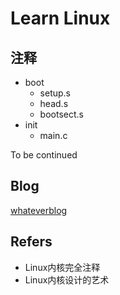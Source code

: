 Learn Linux
======

## 注释
+ boot
    + setup.s
    + head.s
    + bootsect.s
+ init
    + main.c


To be continued

## Blog

[whateverblog](http://whateverblog/learn-linux/)

## Refers

+ Linux内核完全注释
+ Linux内核设计的艺术
